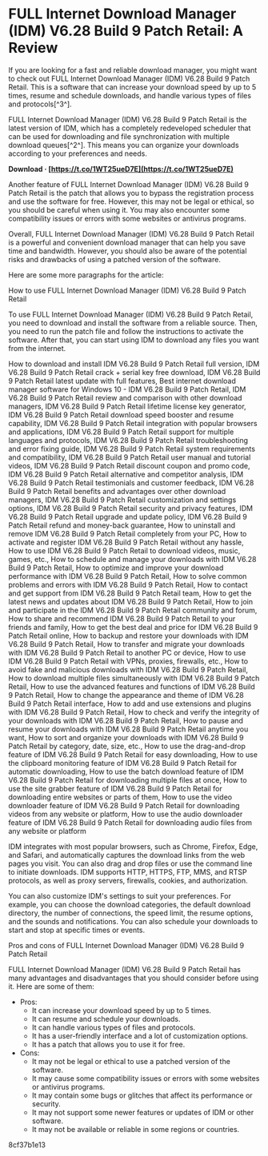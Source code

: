 # FULL Internet Download Manager (IDM) V6.28 Build 9 Patch Retail: A Review
 
If you are looking for a fast and reliable download manager, you might want to check out FULL Internet Download Manager (IDM) V6.28 Build 9 Patch Retail. This is a software that can increase your download speed by up to 5 times, resume and schedule downloads, and handle various types of files and protocols[^3^].
 
FULL Internet Download Manager (IDM) V6.28 Build 9 Patch Retail is the latest version of IDM, which has a completely redeveloped scheduler that can be used for downloading and file synchronization with multiple download queues[^2^]. This means you can organize your downloads according to your preferences and needs.
 
**Download · [https://t.co/1WT25ueD7E](https://t.co/1WT25ueD7E)**


 
Another feature of FULL Internet Download Manager (IDM) V6.28 Build 9 Patch Retail is the patch that allows you to bypass the registration process and use the software for free. However, this may not be legal or ethical, so you should be careful when using it. You may also encounter some compatibility issues or errors with some websites or antivirus programs.
 
Overall, FULL Internet Download Manager (IDM) V6.28 Build 9 Patch Retail is a powerful and convenient download manager that can help you save time and bandwidth. However, you should also be aware of the potential risks and drawbacks of using a patched version of the software.

Here are some more paragraphs for the article:
 
How to use FULL Internet Download Manager (IDM) V6.28 Build 9 Patch Retail
 
To use FULL Internet Download Manager (IDM) V6.28 Build 9 Patch Retail, you need to download and install the software from a reliable source. Then, you need to run the patch file and follow the instructions to activate the software. After that, you can start using IDM to download any files you want from the internet.
 
How to download and install IDM V6.28 Build 9 Patch Retail full version,  IDM V6.28 Build 9 Patch Retail crack + serial key free download,  IDM V6.28 Build 9 Patch Retail latest update with full features,  Best internet download manager software for Windows 10 - IDM V6.28 Build 9 Patch Retail,  IDM V6.28 Build 9 Patch Retail review and comparison with other download managers,  IDM V6.28 Build 9 Patch Retail lifetime license key generator,  IDM V6.28 Build 9 Patch Retail download speed booster and resume capability,  IDM V6.28 Build 9 Patch Retail integration with popular browsers and applications,  IDM V6.28 Build 9 Patch Retail support for multiple languages and protocols,  IDM V6.28 Build 9 Patch Retail troubleshooting and error fixing guide,  IDM V6.28 Build 9 Patch Retail system requirements and compatibility,  IDM V6.28 Build 9 Patch Retail user manual and tutorial videos,  IDM V6.28 Build 9 Patch Retail discount coupon and promo code,  IDM V6.28 Build 9 Patch Retail alternative and competitor analysis,  IDM V6.28 Build 9 Patch Retail testimonials and customer feedback,  IDM V6.28 Build 9 Patch Retail benefits and advantages over other download managers,  IDM V6.28 Build 9 Patch Retail customization and settings options,  IDM V6.28 Build 9 Patch Retail security and privacy features,  IDM V6.28 Build 9 Patch Retail upgrade and update policy,  IDM V6.28 Build 9 Patch Retail refund and money-back guarantee,  How to uninstall and remove IDM V6.28 Build 9 Patch Retail completely from your PC,  How to activate and register IDM V6.28 Build 9 Patch Retail without any hassle,  How to use IDM V6.28 Build 9 Patch Retail to download videos, music, games, etc.,  How to schedule and manage your downloads with IDM V6.28 Build 9 Patch Retail,  How to optimize and improve your download performance with IDM V6.28 Build 9 Patch Retail,  How to solve common problems and errors with IDM V6.28 Build 9 Patch Retail,  How to contact and get support from IDM V6.28 Build 9 Patch Retail team,  How to get the latest news and updates about IDM V6.28 Build 9 Patch Retail,  How to join and participate in the IDM V6.28 Build 9 Patch Retail community and forum,  How to share and recommend IDM V6.28 Build 9 Patch Retail to your friends and family,  How to get the best deal and price for IDM V6.28 Build 9 Patch Retail online,  How to backup and restore your downloads with IDM V6.28 Build 9 Patch Retail,  How to transfer and migrate your downloads with IDM V6.28 Build 9 Patch Retail to another PC or device,  How to use IDM V6.28 Build 9 Patch Retail with VPNs, proxies, firewalls, etc.,  How to avoid fake and malicious downloads with IDM V6.28 Build 9 Patch Retail,  How to download multiple files simultaneously with IDM V6.28 Build 9 Patch Retail,  How to use the advanced features and functions of IDM V6.28 Build 9 Patch Retail,  How to change the appearance and theme of IDM V6.28 Build 9 Patch Retail interface,  How to add and use extensions and plugins with IDM V6.28 Build 9 Patch Retail,  How to check and verify the integrity of your downloads with IDM V6.28 Build 9 Patch Retail,  How to pause and resume your downloads with IDM V6.28 Build 9 Patch Retail anytime you want,  How to sort and organize your downloads with IDM V6.28 Build 9 Patch Retail by category, date, size, etc.,  How to use the drag-and-drop feature of IDM V6.28 Build 9 Patch Retail for easy downloading,  How to use the clipboard monitoring feature of IDM V6.28 Build 9 Patch Retail for automatic downloading,  How to use the batch download feature of IDM V6.28 Build 9 Patch Retail for downloading multiple files at once,  How to use the site grabber feature of IDM V6.28 Build 9 Patch Retail for downloading entire websites or parts of them,  How to use the video downloader feature of IDM V6.28 Build 9 Patch Retail for downloading videos from any website or platform,  How to use the audio downloader feature of IDM V6.28 Build 9 Patch Retail for downloading audio files from any website or platform
 
IDM integrates with most popular browsers, such as Chrome, Firefox, Edge, and Safari, and automatically captures the download links from the web pages you visit. You can also drag and drop files or use the command line to initiate downloads. IDM supports HTTP, HTTPS, FTP, MMS, and RTSP protocols, as well as proxy servers, firewalls, cookies, and authorization.
 
You can also customize IDM's settings to suit your preferences. For example, you can choose the download categories, the default download directory, the number of connections, the speed limit, the resume options, and the sounds and notifications. You can also schedule your downloads to start and stop at specific times or events.
 
Pros and cons of FULL Internet Download Manager (IDM) V6.28 Build 9 Patch Retail
 
FULL Internet Download Manager (IDM) V6.28 Build 9 Patch Retail has many advantages and disadvantages that you should consider before using it. Here are some of them:
 
- Pros:
    - It can increase your download speed by up to 5 times.
    - It can resume and schedule your downloads.
    - It can handle various types of files and protocols.
    - It has a user-friendly interface and a lot of customization options.
    - It has a patch that allows you to use it for free.
- Cons:
    - It may not be legal or ethical to use a patched version of the software.
    - It may cause some compatibility issues or errors with some websites or antivirus programs.
    - It may contain some bugs or glitches that affect its performance or security.
    - It may not support some newer features or updates of IDM or other software.
    - It may not be available or reliable in some regions or countries.

 8cf37b1e13
 

